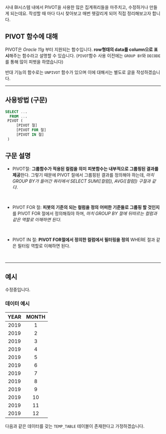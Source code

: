 사내 BI시스템 내에서 PIVOT을 사용한 많은 집계쿼리들을 마주치고, 수정하거나 만들게 되는데요.
작성할 때 마다 다시 찾아보고 매번 헷갈리게 되어 직접 정리해보고자 합니다.
<br>

## PIVOT 함수에 대해

PIVOT은 *Oracle 11g* 부터 지원되는 함수입니다.
**row형태의 data를 column으로 표시**해주는 함수라고 설명할 수 있습니다.
(`PIVOT`함수 사용 이전에는 `GROUP BY`와 `DECODE`를 통해 많이 피벗을 하였습니다)

반대 기능의 함수로는 `UNPIVOT` 함수가 있으며 이에 대해서는 별도로 글을 작성하겠습니다.
<br>

___

## 사용방법 (구문)
```sql
SELECT ...
  FROM ...
 PIVOT (
     [PIVOT 절]
     [PIVOT FOR 절]
     [PIVOT IN 절]
 )
```

## 구문 설명

- PIVOT절: **그룹함수가 적용된 컬럼을 의미**
    **피봇함수는 내부적으로 그룹핑된 결과를 제공**한다. 그렇기 때문에 PIVOT 절에서 그룹핑된 결과를 정의해야 하는데, *마치 GROUP BY가 들어간 쿼리에서 SELECT SUM([컬럼]), AVG([컬럼]) 구절과 같다*.
<br>

- PIVOT FOR 절: **피봇의 기준의 되는 컬럼을 정의**
    **어떠한 기준들로 그룹핑 할 것인지**를 PIVOT FOR 절에서 정의해줘야 하며, *마치 GROUP BY 절에 뒤따르는 컬럼과 같은 역할로 이해하면 된다*.
<br>

- PIVOT IN 절: **PIVOT FOR절에서 정의한 컬럼에서 필터링을 정의**
    WHERE 절과 같은 필터링 역할로 이해하면 된다.
<br>

___

## 예시

수정중입니다.

### 데이터 예시

| YEAR | MONTH |
|:---:|:---:|
| 2019 | 1 |
| 2019 | 2 |
| 2019 | 3 |
| 2019 | 4 |
| 2019 | 5 |
| 2019 | 6 |
| 2019 | 7 |
| 2019 | 8 |
| 2019 | 9 |
| 2019 | 10 |
| 2019 | 11 |
| 2019 | 12 |

다음과 같은 데이터를 갖는 `TEMP_TABLE` 테이블이 존재한다고 가정하겠습니다.